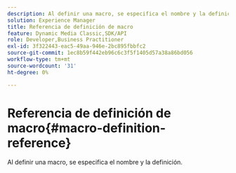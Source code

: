 ```yaml
---
description: Al definir una macro, se especifica el nombre y la definición.
solution: Experience Manager
title: Referencia de definición de macro
feature: Dynamic Media Classic,SDK/API
role: Developer,Business Practitioner
exl-id: 3f322443-eac5-49aa-946e-2bc895fbbfc2
source-git-commit: 1ec8b59f442eb96c6c3f5f1405d57a38a86bd056
workflow-type: tm+mt
source-wordcount: '31'
ht-degree: 0%

---
```


# Referencia de definición de macro{#macro-definition-reference}

Al definir una macro, se especifica el nombre y la definición.
